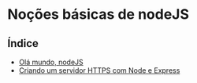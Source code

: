 # Noções básicas de nodeJS

## Índice

- [Olá mundo, nodeJS](https://github.com/Dirack/Estudos/tree/master/nodejs/mod1-nocoes__basicas__node/ola_mundo#exemplo-ol%C3%A1-mundo-nodejs)
- [Criando um servidor HTTPS com Node e Express](https://github.com/Dirack/Estudos/tree/master/nodejs/mod1-nocoes__basicas__node/express_servidor#criando-um-servidor-https-com-node-e-express)
